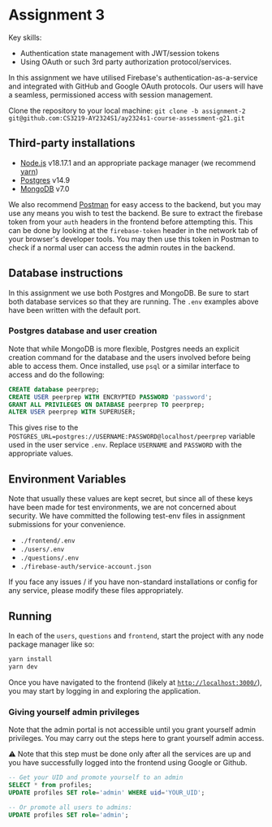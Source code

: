 # Assignment 3

Key skills:

- Authentication state management with JWT/session tokens
- Using OAuth or such 3rd party authorization protocol/services.

In this assignment we have utilised Firebase's authentication-as-a-service and integrated with GitHub and Google OAuth protocols. Our users will have a seamless, permissioned access with session management.

Clone the repository to your local machine: `git clone -b assignment-2 git@github.com:CS3219-AY2324S1/ay2324s1-course-assessment-g21.git`

## Third-party installations

- [Node.js](https://nodejs.org) v18.17.1 and an appropriate package manager (we recommend [yarn](yarnpkg.com))
- [Postgres](https://www.postgresql.org/download/) v14.9
- [MongoDB](https://www.mongodb.com/docs/manual/administration/install-community/) v7.0

We also recommend [Postman](https://www.postman.com/) for easy access to the backend, but you may use any means you wish to test the backend. Be sure to extract the firebase token from your `auth` headers in the frontend before attempting this. This can be done by looking at the `firebase-token` header in the network tab of your browser's developer tools. You may then use this token in Postman to check if a normal user can access the admin routes in the backend.

## Database instructions

In this assignment we use both Postgres and MongoDB. Be sure to start both database services so that they are running. The `.env` examples above have been written with the default port.

### Postgres database and user creation

Note that while MongoDB is more flexible, Postgres needs an explicit creation command for the database and the users involved before being able to access them. Once installed, use `psql` or a similar interface to access and do the following:

```sql
CREATE database peerprep;
CREATE USER peerprep WITH ENCRYPTED PASSWORD 'password';
GRANT ALL PRIVILEGES ON DATABASE peerprep TO peerprep;
ALTER USER peerprep WITH SUPERUSER;
```

This gives rise to the `POSTGRES_URL=postgres://USERNAME:PASSWORD@localhost/peerprep` variable used in the user service `.env`. Replace `USERNAME` and `PASSWORD` with the appropriate values.

## Environment Variables

Note that usually these values are kept secret, but since all of these keys have been made for test environments, we are not concerned about security. We have committed the following test-env files in assignment submissions for your convenience.

- `./frontend/.env`
- `./users/.env`
- `./questions/.env`
- `./firebase-auth/service-account.json`

If you face any issues / if you have non-standard installations or config for any service, please modify these files appropriately.

## Running

In each of the `users`, `questions` and `frontend`, start the project with any node package manager like so:

```sh
yarn install
yarn dev
```

Once you have navigated to the frontend (likely at [`http://localhost:3000/`](http://localhost:3000/)), you may start by logging in and exploring the application.

### Giving yourself admin privileges

Note that the admin portal is not accessible until you grant yourself admin privileges. You may carry out the steps here to grant yourself admin access.

:warning: Note that this step must be done only after all the services are up and you have successfully logged into the frontend using Google or Github.

```sql
-- Get your UID and promote yourself to an admin
SELECT * from profiles;
UPDATE profiles SET role='admin' WHERE uid='YOUR_UID';

-- Or promote all users to admins:
UPDATE profiles SET role='admin';
```
